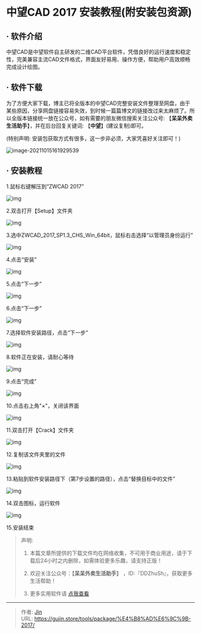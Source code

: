 # 中望CAD 2017 安装教程(附安装包资源)


## · 软件介绍
中望CAD是中望软件自主研发的二维CAD平台软件，凭借良好的运行速度和稳定性，完美兼容主流CAD文件格式，界面友好易用、操作方便，帮助用户高效顺畅完成设计绘图。

## · 软件下载
为了方便大家下载，博主已将全版本的中望CAD完整安装文件整理至网盘，由于某些原因，分享网盘链接容易失效，到时候一篇篇博文的链接改过来太麻烦了。所以全版本链接统一放在公众号，如有需要的朋友微信搜索关注公众号: 【**呆呆外卖生活助手**】，并在后台回复关键词: 【**中望**】(建议复制)即可。

(特别声明: 安装包获取方式有很多，这一步非必须，大家凭喜好关注即可！)

![image-20211015161929539](https://img.gujin.store/img/image-20211015161929539.png)

## · 安装教程

1.鼠标右键解压到“ZWCAD 2017”

![img](https://img.gujin.store/img/v2-2edaed7c239f3cedb50560815098d531_720w.png)

2.双击打开【Setup】文件夹

![img](https://img.gujin.store/img/v2-ce14fe770a187e68bb32f4976da2644d_720w.png)

3.选中ZWCAD_2017_SP1.3_CHS_Win_64bit，鼠标右击选择“以管理员身份运行”

![img](https://img.gujin.store/img/v2-5f3b8c7893bd2d98e6f8a414a3a73ad3_720w.png)

4.点击“安装”

![img](https://img.gujin.store/img/v2-9bf8a6a12a2c5a5a8d787a7785c21d0a_720w.png)

5.点击“下一步”

![img](https://img.gujin.store/img/v2-665f5c921d1933a410c3654e1accc1e7_720w.png)

6.点击“下一步”

![img](https://img.gujin.store/img/v2-03e921ee39e5a6aac7f3c0078506c0ce_720w.png)

7.选择软件安装路径，点击“下一步”

![img](https://img.gujin.store/img/v2-18a8d2ba66a49f648f377cee51470507_720w.png)

8.软件正在安装，请耐心等待

![img](https://img.gujin.store/img/v2-0fc1079f10fed9efb7299b5747597432_720w.png)

9.点击“完成”

![img](https://img.gujin.store/img/v2-ac16d859c2a41eb46c5ed87fc850817b_720w.png)

10.点击右上角"×"，关闭该界面

![img](https://img.gujin.store/img/v2-23e3541af2064750244ff0793dbcc18d_720w.png)

11.双击打开【Crack】文件夹

![img](https://img.gujin.store/img/v2-e59f374e3ef31a0ac619e1bd3d8fc291_720w.png)

12.复制该文件夹里的文件

![img](https://img.gujin.store/img/v2-c287e5125eaa466c4d2e9973445542b8_720w.png)

13.粘贴到软件安装路径下（第7步设置的路径），点击“替换目标中的文件”

![img](https://img.gujin.store/img/v2-81bf58ce4e13d1daa8fe4178d78e780b_720w.png)

14.双击图标，运行软件

![img](https://img.gujin.store/img/v2-31af07f18a9ef00b98ae5ca6e8a627fa_720w.png)



15.安装结束




> 声明: 
>
> 1. 本篇文章所提供的下载文件均在网络收集，不可用于商业用途，请于下载后24小时之内删除，如需体验更多乐趣，请支持正版！
>
> 2. 欢迎关注公众号：【**呆呆外卖生活助手**】 ，ID:『DDZhuSh』，获取更多生活帮助！
>
> 3. 更多实用软件请  [点我查看](/tools)

---

> 作者: [Jin](https://img.gujin.store/img/favicon.ico)  
> URL: https://gujin.store/tools/package/%E4%B8%AD%E6%9C%9B-2017/  

